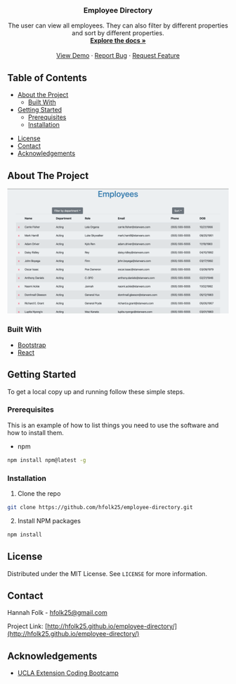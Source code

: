 <!-- PROJECT LOGO -->
<br />
<p align="center">

  <h3 align="center">Employee Directory</h3>

  <p align="center">
    The user can view all employees. They can also filter by different properties and sort by different properties.
    <br />
    <a href="https://github.com/hfolk25/employee-directory"><strong>Explore the docs »</strong></a>
    <br />
    <br />
    <a href="http://hfolk25.github.io/employee-directory/">View Demo</a>
    ·
    <a href="https://github.com/hfolk25/employee-directory/issues">Report Bug</a>
    ·
    <a href="https://github.com/hfolk25/employee-directory/issues">Request Feature</a>
  </p>
</p>



<!-- TABLE OF CONTENTS -->
## Table of Contents

* [About the Project](#about-the-project)
  * [Built With](#built-with)
* [Getting Started](#getting-started)
  * [Prerequisites](#prerequisites)
  * [Installation](#installation)
<!-- * [Usage](#usage)
* [Roadmap](#roadmap)
* [Contributing](#contributing) -->
* [License](#license)
* [Contact](#contact)
* [Acknowledgements](#acknowledgements)



<!-- ABOUT THE PROJECT -->
## About The Project

[![Product Name Screen Shot][product-screenshot]]()


### Built With

* [Bootstrap](https://getbootstrap.com/)
* [React](https://reactjs.org/)


<!-- GETTING STARTED -->
## Getting Started

To get a local copy up and running follow these simple steps.

### Prerequisites

This is an example of how to list things you need to use the software and how to install them.
* npm
```sh
npm install npm@latest -g
```

### Installation
 
1. Clone the repo
```sh
git clone https://github.com/hfolk25/employee-directory.git
```
2. Install NPM packages
```sh
npm install
```



<!-- USAGE EXAMPLES -->
<!-- ## Usage

Use this space to show useful examples of how a project can be used. Additional screenshots, code examples and demos work well in this space. You may also link to more resources.

_For more examples, please refer to the [Documentation](https://example.com)_ -->



<!-- ROADMAP -->
<!-- ## Roadmap

See the [open issues](https://github.com/github_username/repo/issues) for a list of proposed features (and known issues). -->



<!-- CONTRIBUTING -->
<!-- ## Contributing

Contributions are what make the open source community such an amazing place to be learn, inspire, and create. Any contributions you make are **greatly appreciated**.

1. Fork the Project
2. Create your Feature Branch (`git checkout -b feature/AmazingFeature`)
3. Commit your Changes (`git commit -m 'Add some AmazingFeature'`)
4. Push to the Branch (`git push origin feature/AmazingFeature`)
5. Open a Pull Request -->



<!-- LICENSE -->
## License

Distributed under the MIT License. See `LICENSE` for more information.



<!-- CONTACT -->
## Contact

Hannah Folk - hfolk25@gmail.com

Project Link: [http://hfolk25.github.io/employee-directory/](http://hfolk25.github.io/employee-directory/)



<!-- ACKNOWLEDGEMENTS -->
## Acknowledgements

* [UCLA Extension Coding Bootcamp](https://bootcamp.uclaextension.edu/coding/)


<!-- MARKDOWN LINKS & IMAGES -->
<!-- https://www.markdownguide.org/basic-syntax/#reference-style-links -->
[contributors-shield]: https://img.shields.io/github/contributors/hfolk25/employee-directory.svg?style=flat-square
[contributors-url]: https://github.com/hfolk25/employee-directory/graphs/contributors
[forks-shield]: https://img.shields.io/github/forks/hfolk25/employee-directory.svg?style=flat-square
[forks-url]: https://github.com/hfolk25/employee-directory/network/members
[stars-shield]: https://img.shields.io/github/stars/hfolk25/employee-directory.svg?style=flat-square
[stars-url]: https://github.com/hfolk25/employee-directory/stargazers
[issues-shield]: https://img.shields.io/github/issues/hfolk25/employee-directory.svg?style=flat-square
[issues-url]: https://github.com/hfolk25/employee-directory/issues
[license-shield]: https://img.shields.io/github/license/hfolk25/employee-directory.svg?style=flat-square
[license-url]: https://github.com/hfolk25/employee-directory/blob/master/LICENSE.txt
[linkedin-shield]: https://img.shields.io/badge/-LinkedIn-black.svg?style=flat-square&logo=linkedin&colorB=555
[linkedin-url]: https://linkedin.com/in/hannahfolk
[product-screenshot]: employee-directory.png